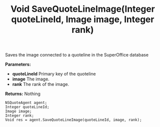 ﻿---
uid: crmscript_ref_NSQuoteAgent_SaveQuoteLineImage
title: Void SaveQuoteLineImage(Integer quoteLineId, Image image, Integer rank)
intellisense: NSQuoteAgent.SaveQuoteLineImage
keywords: NSQuoteAgent, SaveQuoteLineImage
so.topic: reference
---

Saves the image connected to a quoteline in the SuperOffice database

**Parameters:**
 - **quoteLineId** Primary key of the quoteline
 - **image** The image.
 - **rank** The rank of the image.

**Returns:** Nothing

```crmscript
NSQuoteAgent agent;
Integer quoteLineId;
Image image;
Integer rank;
Void res = agent.SaveQuoteLineImage(quoteLineId, image, rank);
```

